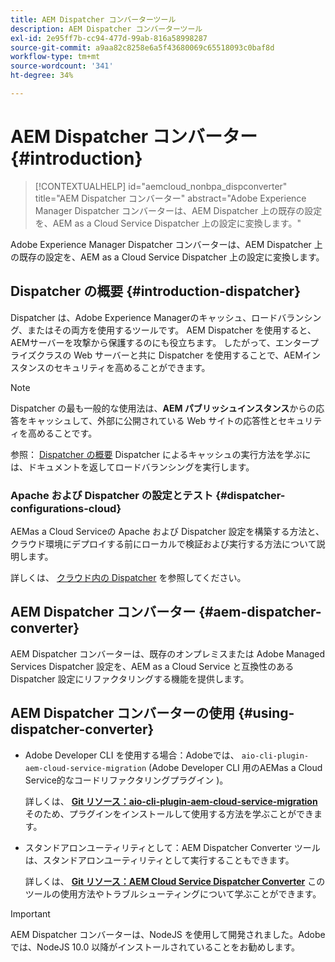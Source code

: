 ```yaml
---
title: AEM Dispatcher コンバーターツール
description: AEM Dispatcher コンバーターツール
exl-id: 2e95ff7b-cc94-477d-99ab-816a58998287
source-git-commit: a9aa82c8258e6a5f43680069c65518093c0baf8d
workflow-type: tm+mt
source-wordcount: '341'
ht-degree: 34%

---
```


# AEM Dispatcher コンバーター {#introduction}

>[!CONTEXTUALHELP]
>id="aemcloud_nonbpa_dispconverter"
>title="AEM Dispatcher コンバーター"
>abstract="Adobe Experience Manager Dispatcher コンバーターは、AEM Dispatcher 上の既存の設定を、AEM as a Cloud Service Dispatcher 上の設定に変換します。"

Adobe Experience Manager Dispatcher コンバーターは、AEM Dispatcher 上の既存の設定を、AEM as a Cloud Service Dispatcher 上の設定に変換します。

## Dispatcher の概要 {#introduction-dispatcher}

Dispatcher は、Adobe Experience Managerのキャッシュ、ロードバランシング、またはその両方を使用するツールです。 AEM Dispatcher を使用すると、AEMサーバーを攻撃から保護するのにも役立ちます。 したがって、エンタープライズクラスの Web サーバーと共に Dispatcher を使用することで、AEMインスタンスのセキュリティを高めることができます。

>[!NOTE]
>Dispatcher の最も一般的な使用法は、**AEM パブリッシュインスタンス**&#x200B;からの応答をキャッシュして、外部に公開されている Web サイトの応答性とセキュリティを高めることです。

参照： [Dispatcher の概要](https://experienceleague.adobe.com/docs/experience-manager-dispatcher/using/dispatcher.html?lang=ja) Dispatcher によるキャッシュの実行方法を学ぶには、ドキュメントを返してロードバランシングを実行します。

### Apache および Dispatcher の設定とテスト {#dispatcher-configurations-cloud}

AEMas a Cloud Serviceの Apache および Dispatcher 設定を構築する方法と、クラウド環境にデプロイする前にローカルで検証および実行する方法について説明します。

詳しくは、 [クラウド内の Dispatcher](https://experienceleague.adobe.com/docs/experience-manager-cloud-service/content/implementing/content-delivery/disp-overview.html?lang=ja) を参照してください。

## AEM Dispatcher コンバーター {#aem-dispatcher-converter}

AEM Dispatcher コンバーターは、既存のオンプレミスまたは Adobe Managed Services Dispatcher 設定を、AEM as a Cloud Service と互換性のある Dispatcher 設定にリファクタリングする機能を提供します。

## AEM Dispatcher コンバーターの使用 {#using-dispatcher-converter}

* Adobe Developer CLI を使用する場合：Adobeでは、 `aio-cli-plugin-aem-cloud-service-migration` (Adobe Developer CLI 用のAEMas a Cloud Service的なコードリファクタリングプラグイン )。

  詳しくは、 **[Git リソース：aio-cli-plugin-aem-cloud-service-migration](https://github.com/adobe/aio-cli-plugin-aem-cloud-service-migration#introduction)** そのため、プラグインをインストールして使用する方法を学ぶことができます。

* スタンドアロンユーティリティとして：AEM Dispatcher Converter ツールは、スタンドアロンユーティリティとして実行することもできます。

  詳しくは、 **[Git リソース：AEM Cloud Service Dispatcher Converter](https://github.com/adobe/aem-cloud-service-source-migration/tree/master/packages/dispatcher-converter)** このツールの使用方法やトラブルシューティングについて学ぶことができます。

>[!IMPORTANT]
>AEM Dispatcher コンバーターは、NodeJS を使用して開発されました。Adobeでは、NodeJS 10.0 以降がインストールされていることをお勧めします。
